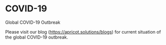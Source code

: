 # COVID-19
Global COVID-19 Outbreak

Please visit our blog (<https://apricot.solutions/blogs>) for current situation of the global COVID-19 outbreak.

